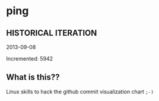 # ping

## HISTORICAL ITERATION
2013-09-08

Incremented: 5942

## What is this?? 
Linux skills to hack the github commit visualization chart `;-)`
